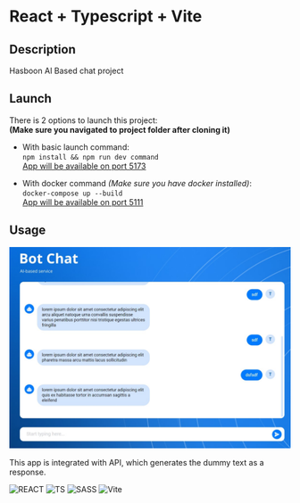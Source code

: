 # React + Typescript + Vite

## Description

Hasboon AI Based chat project

## Launch

There is 2 options to launch this project: <br/>
**(Make sure you navigated to project folder after cloning it)**

- With basic launch command:<br/> `npm install && npm run dev command`<br/>
  <u>App will be available on port 5173</u>


- With docker command *(Make sure you have docker installed)*:<br/> `docker-compose up --build`<br/>
<u>App will be available on port 5111</u>

## Usage

![alt text](public/project.jpg)

This app is integrated with API, which generates the dummy text as a response.

![REACT](https://img.shields.io/badge/React-20232A?style=for-the-badge&logo=react&logoColor=61DAFB)
![TS](https://img.shields.io/badge/TypeScript-007ACC?style=for-the-badge&logo=typescript&logoColor=white)
![SASS](https://img.shields.io/badge/Sass-CC6699?style=for-the-badge&logo=sass&logoColor=white)
![Vite](https://img.shields.io/badge/vite-%23646CFF.svg?style=for-the-badge&logo=vite&logoColor=white)
